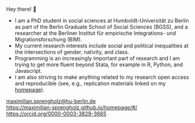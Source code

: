 Hey there! :wave:

- I am a PhD student in social sciences at Humboldt-Universität zu Berlin as part of the Berlin Graduate School of Social Sciences (BGSS), and a researcher at the Berliner Institut für empirische Integrations- und Migrationsforschung (BIM).
- My current research interests include social and political inequalities at the intersections of gender, nativity, and class.
- Programming is an increasingly important part of research and I am trying to get more fluent beyond Stata, for example in R, Python, and Javascript.
- I am also striving to make anything related to my research open access and reproducible (see, e.g., replication materials linked on my [homepage](https://hu-berlin.de/sprengholz)).

maximilian.sprengholz@hu-berlin.de<br />
https://maximilian-sprengholz.github.io/homepage/#/<br />
https://orcid.org/0000-0003-3829-3665
